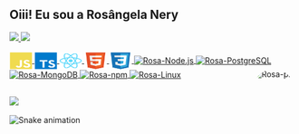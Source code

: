 ## Oiii! Eu sou a Rosângela Nery

<div>
  <a href="https://github.com/Rosangela-Nery">
  <img heigth="180em" width="400rem" src="https://github-readme-stats.vercel.app/api?username=Rosangela-Nery&show_icons=true&theme=dracula&include_all_commits=true&count_private=true"/>
  <img heigth="180em" src="https://github-readme-stats.vercel.app/api/top-langs/?username=Rosangela-Nery&layout=compact&langs_count=16&theme=dracula"/>
</div>

<div style="display: inline_block"><br>
  <img align="center" alt="Rosa-Js" height="30" width="40" src="https://raw.githubusercontent.com/devicons/devicon/master/icons/javascript/javascript-plain.svg">
  <img align="center" alt="Rosa-Ts" height="30" width="40" src="https://raw.githubusercontent.com/devicons/devicon/master/icons/typescript/typescript-plain.svg">
  <img align="center" alt="Rosa-React" height="30" width="40" src="https://raw.githubusercontent.com/devicons/devicon/master/icons/react/react-original.svg">
  <img align="center" alt="Rosa-HTML" height="30" width="40" src="https://raw.githubusercontent.com/devicons/devicon/master/icons/html5/html5-original.svg">
  <img align="center" alt="Rosa-CSS" height="30" width="40" src="https://raw.githubusercontent.com/devicons/devicon/master/icons/css3/css3-original.svg">
    <img align="center" alt="Rosa-Node.js" height="30" width="40" src="https://cdn.jsdelivr.net/gh/devicons/devicon/icons/nodejs/nodejs-original.svg">
  <img align="center" alt="Rosa-PostgreSQL" height="30" width="40" src="https://cdn.jsdelivr.net/gh/devicons/devicon/icons/postgresql/postgresql-plain.svg">
  <img align="center" alt="Rosa-MongoDB" height="30" width="40" src="https://cdn.jsdelivr.net/gh/devicons/devicon/icons/mongodb/mongodb-original.svg">
  <img align="center" alt="Rosa-npm" height="30" width="40" src="https://cdn.jsdelivr.net/gh/devicons/devicon/icons/npm/npm-original-wordmark.svg">
  <img align="center" alt="Rosa-Linux" height="30" width="40" src="https://cdn.jsdelivr.net/gh/devicons/devicon/icons/linux/linux-original.svg">
  <img align="right" alt="Rosa-pic" height="150" style="border-radius:50px;" src="https://cdn.picrew.me/shareImg/org/202301/338224_bdsXFE1P.png">
</div>

##

<div> 
  <a href="https://www.linkedin.com/in/ros%C3%A2ngela-nery-073118179/" target="_blank"><img src="https://img.shields.io/badge/-LinkedIn-%230077B5?style=for-the-badge&logo=linkedin&logoColor=white" target="_blank"></a> 
  
  ![Snake animation](https://github.com/Rosangela-Nery/Rosangela-Nery/blob/output/github-contribution-grid-snake.svg)
</div>
 
